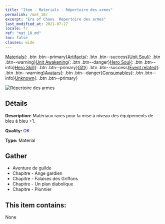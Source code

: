 ```yaml
---
title: "Item - Materials - Répertoire des armes"
permalink: /mat_18/
excerpt: "Era of Chaos  Répertoire des armes"
last_modified_at: 2021-07-27
locale: fr
ref: "mat_18.md"
toc: false
classes: wide
---
```

 [Materials](/ItemsFR/){: .btn .btn--primary}[Artifacts](/ItemsFR/Artifacts/){: .btn .btn--success}[Unit Soul](/ItemsFR/UnitSoul/){: .btn .btn--warning}[Unit Awakening](/ItemsFR/UnitAwakening/){: .btn .btn--danger}[Hero Soul](/ItemsFR/HeroSoul/){: .btn .btn--info}[Hero Skill](/ItemsFR/HeroSkill/){: .btn .btn--primary}[Gift](/ItemsFR/Gift/){: .btn .btn--success}[Event related](/ItemsFR/Events/){: .btn .btn--warning}[Avatars](/ItemsFR/Avatars/){: .btn .btn--danger}[Consumables](/ItemsFR/Consumables/){: .btn .btn--info}[Unknown](/ItemsFR/Unknown/){: .btn .btn--primary}

 ![Répertoire des armes](/images/t/i_cailiao_hexin1.png)

## Détails
 **Description:** Matériaux rares pour la mise à niveau des équipements de bleu à bleu +1.

 **Quality:** <span style="color: #0000CD">OK</span>

 **Type:** Material

## Gather

*    Aventure de guilde 
*    Chapitre - Ange gardien 
*    Chapitre - Falaises des Griffons 
*    Chapitre - Un plan diabolique 
*    Chapitre - Pionnier 

## This item contains:

  None


